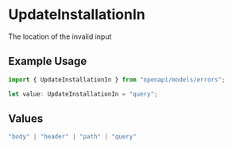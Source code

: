 # UpdateInstallationIn

The location of the invalid input

## Example Usage

```typescript
import { UpdateInstallationIn } from "openapi/models/errors";

let value: UpdateInstallationIn = "query";
```

## Values

```typescript
"body" | "header" | "path" | "query"
```